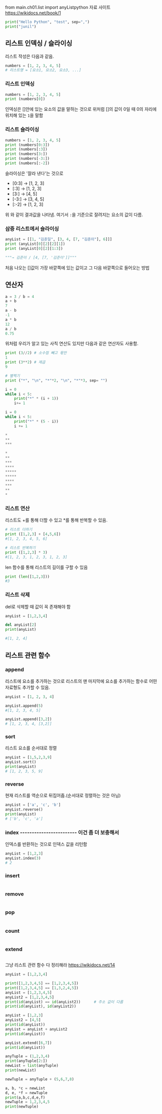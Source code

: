 from main.ch01.list import anyListpython 자료 사이트
https://wikidocs.net/book/1

```python
print("Hello Python", "test", sep=",")
print("junil")
```

## 리스트 인덱싱 / 슬라이싱

리스트 작성은 다음과 같음.
```python
numbers = [1, 2, 3, 4, 5]
# 리스트명 = [요소1, 요소2, 요소3, ...]
```
### 리스트 인덱싱
```python
numbers = [1, 2, 3, 4, 5]
print (numbers[0])
```
인덱싱은 []안에 있는 요소의 값을 말하는 것으로 위처럼 []의 값이 0일 때 0의 자리에 위치해 있는 `1`을 말함

### 리스트 슬라이싱
```python
numbers = [1, 2, 3, 4, 5]
print (numbers[0:3])
print (numbers[:3])
print (numbers[3:])
print (numbers[-3:])
print (numbers[:-2])
```
슬라이싱은 '잘라 낸다'는 것으로
- [0:3] → [1, 2, 3]
- [:3] → [1, 2, 3]
- [3:] → [4, 5]
- [-3:] → [3, 4, 5]
- [:-2] → [1, 2, 3]

위 와 같이 결과값을 나타냄. 여기서 `:`을 기준으로 잘려지는 요소의 값이 다름.

### 삼중 리스트에서 슬라이싱
```python
anyList = [[1, "김준일", [3, 4, [7, "김준이"], 6]]]
print (anyList[0][2][2][1])
print (anyList[0][2][1:3])

"""→ 김준이 / [4, [7, '김준이']]"""
```
처음 나오는 []값이 가장 바깥쪽에 있는 값이고 그 다음 바깥쪽으로 들어오는 방법

## 연산자
```python
a = 3 / b = 4
a + b
7
a - b
-1
a * b
12
a / b
0.75
```
위처럼 우리가 알고 있는 사칙 연산도 있지만 다음과 같은 연산자도 사용함.
```python
print (3//2) # 소수점 빼고 몫만
1
print (3**2) # 제곱
9
```
```python
# 별찍기
print ("*", "\n", "*"*2, "\n", "*"*3, sep= "")

i = 0
while i < 5:
    print("*" * (i + 1))
    i+= 1

i = 0
while i < 5:
    print("*" * (5 - i))
    i += 1

*
**
***

*
**
***
****
*****
*****
****
***
**
*
```

### 리스트 연산
리스트도 +를 통해 더할 수 있고 *를 통해 반복할 수 있음.
```python
# 리스트 더하기
print ([1,2,3] + [4,5,6])
#[1, 2, 3, 4, 5, 6]

# 리스트 반복하기
print ([1,2,3] * 3)
#[1, 2, 3, 1, 2, 3, 1, 2, 3]
```
len 함수를 통해 리스트의 길이를 구할 수 있음
```python
print (len([1,2,3]))
#3
```
### 리스트 삭제
del로 삭제할 때 값이 꼭 존재해야 함
```python
anyList = [1,2,3,4]

del anyList[2]
print(anyList)

#[1, 2, 4]
```
## 리스트 관련 함수

### append
리스트에 요소를 추가하는 것으로 리스트의 맨 마지막에 요소를 추가하는 함수로 어떤 자료형도 추가할 수 있음.
```python
anyList = [1, 2, 3, 4]

anyList.append(5)
#[1, 2, 3, 4, 5]

anyList.append([3,2])
# [1, 2, 3, 4, [3,2]]
```
### sort
리스트 요소를 순서대로 정렬
```python
anyList = [1,5,2,3,9]
anyList.sort()
print(anyList)
# [1, 2, 3, 5, 9]
```
### reverse
현재 리스트를 역순으로 뒤집어줌.(순서대로 정렬하는 것은 아님)
```python
anyList = ['a', 'c', 'b']
anyList.reverse()
print(anyList)
# ['b', 'c', 'a']
```




### index  ------------------------ 이건 좀 더 보충해서
인덱스를 반환하는 것으로 인덱스 값을 리턴함
```python
anyList = [1,2,3]
anyList.index(3)
# 2
```
### insert
```python

```
### remove
```python

```
### pop
```python

```
### count
```python

```
### extend
```python

```



그냥 리스트 관련 함수 다 정리해라
https://wikidocs.net/14
```python
anyList = [1,2,3,4]

print([1,2,3,4,5] == [1,2,3,4,5])
print([1,2,3,4,5] == [1,3,2,4,5])
anyList = [1,2,3,4,5]
anyList2 = [1,2,3,4,5]
print(id(anyList) == id(anyList2))      # 주소 값이 다름
print(id(anyList), id(anyList2))

anyList = [1,2,3]
anyList2 = [4,5]
print(id(anyList))
anyList = anyList + anyList2
print(id(anyList))

anyList.extend([6,7])
print(id(anyList))
```



```python
anyTuple = (1,2,3,4)
print(anyTuple[2:])
newList = list(anyTuple)
print(newList)

newTuple = anyTuple + (5,6,7,8)

a, b, *c = newList
d, e, *f = newTuple
print(a,b,c,d,e,f)
newTuple = 1,2,3,4,5
print(newTuple)

```